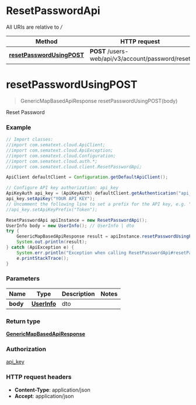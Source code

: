 # ResetPasswordApi

All URIs are relative to */*

| Method                                                                   | HTTP request                                      | Description    |
| ------------------------------------------------------------------------ | ------------------------------------------------- | -------------- |
| [**resetPasswordUsingPOST**](ResetPasswordApi.md#resetPasswordUsingPOST) | **POST** /users-web/api/v3/account/password/reset | Reset Password |

<a name="resetPasswordUsingPOST"></a>
# **resetPasswordUsingPOST**
> GenericMapBasedApiResponse resetPasswordUsingPOST(body)

Reset Password

### Example
```java
// Import classes:
//import com.sematext.cloud.ApiClient;
//import com.sematext.cloud.ApiException;
//import com.sematext.cloud.Configuration;
//import com.sematext.cloud.auth.*;
//import com.sematext.cloud.client.ResetPasswordApi;

ApiClient defaultClient = Configuration.getDefaultApiClient();

// Configure API key authorization: api_key
ApiKeyAuth api_key = (ApiKeyAuth) defaultClient.getAuthentication("api_key");
api_key.setApiKey("YOUR API KEY");
// Uncomment the following line to set a prefix for the API key, e.g. "Token" (defaults to null)
//api_key.setApiKeyPrefix("Token");

ResetPasswordApi apiInstance = new ResetPasswordApi();
UserInfo body = new UserInfo(); // UserInfo | dto
try {
    GenericMapBasedApiResponse result = apiInstance.resetPasswordUsingPOST(body);
    System.out.println(result);
} catch (ApiException e) {
    System.err.println("Exception when calling ResetPasswordApi#resetPasswordUsingPOST");
    e.printStackTrace();
}
```

### Parameters

| Name     | Type                        | Description | Notes |
| -------- | --------------------------- | ----------- | ----- |
| **body** | [**UserInfo**](UserInfo.md) | dto         |

### Return type

[**GenericMapBasedApiResponse**](GenericMapBasedApiResponse.md)

### Authorization

[api_key](../README.md#api_key)

### HTTP request headers

 - **Content-Type**: application/json
 - **Accept**: application/json
